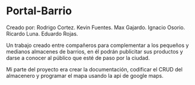 # Portal-Barrio

Creado por:
Rodrigo Cortez.
Kevin Fuentes.
Max Gajardo.
Ignacio Osorio.
Ricardo Luna.
Eduardo Rojas.


Un trabajo creado entre compañeros para complementar a los pequeños y medianos almacenes de barrios, en él podrán publicitar sus productos y darse a conocer al público que esté de paso por la ciudad.


Mi parte del proyecto era crear la documentación, codificar el CRUD del almacenero y programar el mapa usando la api de google maps.
